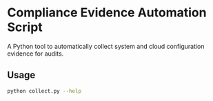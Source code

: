 # Compliance Evidence Automation Script

A Python tool to automatically collect system and cloud configuration evidence for audits.

## Usage
```bash
python collect.py --help
